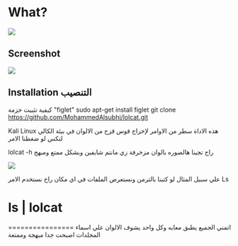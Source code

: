 # What?

![](https://github.com/busyloop/lolcat/raw/master/ass/nom.jpg)

## Screenshot

![](https://github.com/busyloop/lolcat/raw/master/ass/screenshot.png)

## Installation التنصيب
كيفية تثبيت حزمة "figlet"
sudo apt-get install figlet
git clone https://github.com/MohammedAlsubhi/lolcat.git

 Kali Linux هذه الاداة سطر من الاوامر لإخراج قوس قزح من الالوان في بيئة الكالي لنكس 
 لو ضغطنا الامر 
 
 lolcat -h
 راح تجينا هالصوره بالوان مزخرفة زي مانتم شايفين
 وبشكل ممتع ومبهج
 
 ![](https://github.com/busyloop/lolcat/raw/master/ass/screenshot.png)
 
 علي سبيل المثال
 لو كتبنا بالترمن 
 ونستعرض الملفات في اي مكان راح نستخدم الامر Ls
 # ls | lolcat
================
اتمني الجميع يطبق معايه وكل واحد يشوف الالوان علي اسماء المجلدات اصبحت جدا مبهجة وممتعة

